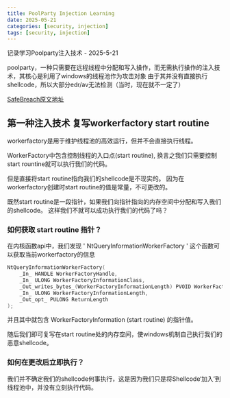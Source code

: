```yaml
---
title: PoolParty Injection Learning
date: 2025-05-21
categories: [security, injection]
tags: [security, injection]
---
```


记录学习Poolparty注入技术 - 2025-5-21

poolparty，一种只需要在远程线程中分配和写入操作，而无需执行操作的注入技术，其核心是利用了windows的线程池作为攻击对象
由于其并没有直接执行shellcode，所以大部分edr/av无法检测（当时，现在就不一定了）

[SafeBreach原文地址](https://www.safebreach.com/blog/process-injection-using-windows-thread-pools/)

## 第一种注入技术 **复写workerfactory start routine**

workerfactory是用于维护线程池的高效运行，但并不会直接执行线程。<br>

WorkerFactory中包含控制线程的入口点(start routine),
换言之我们只需要控制start rountine就可以执行我们的代码。

但是直接将start routine指向我们的shellcode是不现实的。
因为在workerfactory创建时start routine的值是常量，不可更改的。

既然start routine是一段指针，如果我们向指针指向的内存空间中分配和写入我们的shellcode。
这样我们不就可以成功执行我们的代码了吗？

### 如何获取 start routine 指针？

在内核函数api中，我们发现 ' NtQueryInformationWorkerFactory ' 这个函数可以获取当前workerfactory的信息
```c++
NtQueryInformationWorkerFactory(
    _In_ HANDLE WorkerFactoryHandle,
    _In_ ULONG WorkerFactoryInformationClass,
    _Out_writes_bytes_(WorkerFactoryInformationLength) PVOID WorkerFactoryInformation,
    _In_ ULONG WorkerFactoryInformationLength,
    _Out_opt_ PULONG ReturnLength
);
```
并且其中就包含 WorkerFactoryInformation (start routine) 的指针值。

随后我们即可复写在start routine处的内存空间，使windows机制自己执行我们的恶意shellcode。

### 如何在更改后立即执行？

我们并不确定我们的shellcode何事执行，这是因为我们只是将Shellcode‘加入’到线程池中，并没有立刻执行代码。


